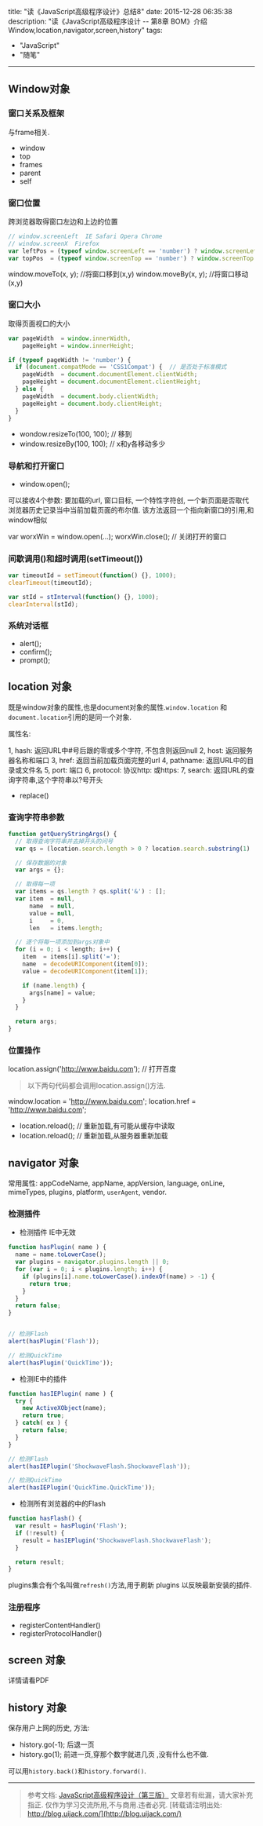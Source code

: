 title: "读《JavaScript高级程序设计》总结8"
date: 2015-12-28 06:35:38
description: "读《JavaScript高级程序设计 -- 第8章 BOM》介绍Window,location,navigator,screen,history"
tags:
- "JavaScript"
- "随笔"
---

## Window对象

### 窗口关系及框架

与frame相关.

- window
- top
- frames
- parent
- self

### 窗口位置

跨浏览器取得窗口左边和上边的位置

```js
// window.screenLeft  IE Safari Opera Chrome
// window.screenX  Firefox
var leftPos = (typeof window.screenLeft == 'number') ? window.screenLeft : window.screenX;
var topPos  = (typeof window.screenTop == 'number') ? window.screenTop : window.screenY;
```

window.moveTo(x, y); //将窗口移到(x,y)
window.moveBy(x, y); //将窗口移动(x,y)

### 窗口大小

取得页面视口的大小

```js
var pageWidth  = window.innerWidth,
    pageHeight = window.innerHeight;

if (typeof pageWidth != 'number') {
  if (document.compatMode == 'CSS1Compat') {  // 是否处于标准模式
    pageWidth  = document.documentElement.clientWidth;
    pageHeight = document.documentElement.clientHeight;
  } else {
    pageWidth  = document.body.clientWidth;
    pageHeight = document.body.clientHeight;
  }
}
```

- wondow.resizeTo(100, 100); // 移到
- window.resizeBy(100, 100); // x和y各移动多少

### 导航和打开窗口

- window.open();

可以接收4个参数: 要加载的url, 窗口目标, 一个特性字符创, 一个新页面是否取代浏览器历史记录当中当前加载页面的布尔值.
该方法返回一个指向新窗口的引用,和window相似

var worxWin = window.open(...);
worxWin.close(); // 关闭打开的窗口

### 间歇调用()和超时调用(setTimeout())

```js
var timeoutId = setTimeout(function() {}, 1000);
clearTimeout(timeoutId);

var stId = stInterval(function() {}, 1000);
clearInterval(stId);
```

### 系统对话框

- alert();
- confirm();
- prompt();

## location 对象

既是window对象的属性,也是document对象的属性.`window.location` 和 `document.location`引用的是同一个对象.

属性名:

1, hash: 返回URL中#号后跟的零或多个字符, 不包含则返回null
2, host: 返回服务器名称和端口
3, href: 返回当前加载页面完整的url
4, pathname: 返回URL中的目录或文件名
5, port: 端口
6, protocol: 协议http: 或https:
7, search: 返回URL的查询字符串,这个字符串以?号开头

- replace()

### 查询字符串参数

```js
function getQueryStringArgs() {
  // 取得查询字符串并去掉开头的问号
  var qs = (location.search.length > 0 ? location.search.substring(1) : '');

  // 保存数据的对象
  var args = {};

  // 取得每一项
  var items = qs.length ? qs.split('&') : [];
  var item  = null,
      name  = null,
      value = null,
      i     = 0,
      len   = items.length;

  // 逐个将每一项添加到args对象中
  for (i = 0; i < length; i++) {
    item  = items[i].split('=');
    name  = decodeURIComponent(item[0]);
    value = decodeURIComponent(item[1]);

    if (name.length) {
      args[name] = value;
    }
  }

  return args;
}
```

### 位置操作

location.assign('http://www.baidu.com'); // 打开百度

> 以下两句代码都会调用location.assign()方法.

window.location = 'http://www.baidu.com';
location.href = 'http://www.baidu.com';

- location.reload(); // 重新加载,有可能从缓存中读取
- location.reload(); // 重新加载,从服务器重新加载

## navigator 对象

常用属性:
appCodeName, appName, appVersion, language, onLine, mimeTypes, plugins, platform, `userAgent`, vendor.

### 检测插件

- 检测插件 IE中无效

```js
function hasPlugin( name ) {
  name = name.toLowerCase();
  var plugins = navigator.plugins.length || 0;
  for (var i = 0; i < plugins.length; i++) {
    if (plugins[i].name.toLowerCase().indexOf(name) > -1) {
      return true;
    }
  }
  return false;
}


// 检测Flash
alert(hasPlugin('Flash'));

// 检测QuickTime
alert(hasPlugin('QuickTime'));

```

- 检测IE中的插件

```js
function hasIEPlugin( name ) {
  try {
    new ActiveXObject(name);
    return true;
  } catch( ex ) {
    return false;
  }
}

// 检测Flash
alert(hasIEPlugin('ShockwaveFlash.ShockwaveFlash'));

// 检测QuickTime
alert(hasIEPlugin('QuickTime.QuickTime'));
```

- 检测所有浏览器的中的Flash

```js
function hasFlash() {
  var result = hasPlugin('Flash');
  if (!result) {
    result = hasIEPlugin('ShockwaveFlash.ShockwaveFlash');
  }

  return result;
}
```

plugins集合有个名叫做`refresh()`方法,用于刷新 plugins 以反映最新安装的插件.

### 注册程序

- registerContentHandler()
- registerProtocolHandler()

## screen 对象

详情请看PDF

## history 对象

保存用户上网的历史, 方法:

- history.go(-1); 后退一页
- history.go(1); 前进一页,穿那个数字就进几页 ,没有什么也不做.

可以用`history.back()`和`history.forward()`.



-----------------------

> 参考文档: [JavaScript高级程序设计（第三版）](http://www.ituring.com.cn/book/946)
> 文章若有纰漏，请大家补充指正.
> 仅作为学习交流所用,不与商用.违者必究.
> [转载请注明出处: http://blog.uijack.com/](http://blog.uijack.com/)
